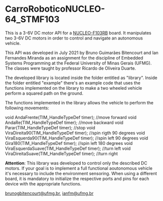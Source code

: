 # CarroRoboticoNUCLEO-64_STMF103

This is a 3-6V DC motor API for a [NUCLEO-F103RB](https://www.st.com/en/evaluation-tools/nucleo-f103rb.html) board. It manipulates two 3-6V DC motors in order to control and navigate an autonomous vehicle.

This API was developed in July 2021 by Bruno Guimarães Bitencourt and Ian Fernandes Miranda as an assignment for the discipline of Embedded Systems Programming at the Federal University of Minas Gerais (UFMG). The classes were taught by professor Ricardo de Oliveira Duarte.

The developed library is located inside the folder entitled as "library". Inside the folder entitled "example" there's an example code that uses the functions implemented on the library to make a two wheeled vehicle perform a squared path on the ground. 

The functions implemented in the library allows the vehicle to perform the following movements: 

void AndaFrente(TIM_HandleTypeDef timer);               //move forward
void AndaRe(TIM_HandleTypeDef timer);                   //move backward
void Parar(TIM_HandleTypeDef timer);                    //stop
void ViraDireita90(TIM_HandleTypeDef timer);            //spin rigth 90 degrees
void ViraEsquerda90(TIM_HandleTypeDef timer);           //spin left 90 degrees
void Gira180(TIM_HandleTypeDef timer);                  //spin left 180 degrees
void ViraEsquerdaSuave(TIM_HandleTypeDef timer);        //turn left
void ViraDireitaSuave(TIM_HandleTypeDef timer);         //turn right

**Attention**: This library was developed to control only the described DC motors. If your goal is to implement a full functional aoutonomous vehicle it's necessary to include the environment sensoring. When using a different board, it is mandatory to initialize the respective ports and pins for each device with the appropriate functions.

[brunogbitencourt@ufmg.br](mailto:brunogbitencourt@ufmg.br), [ianfm@ufmg.br](mailto:ianfm@ufmg.br)
